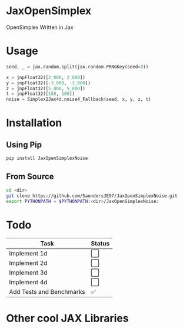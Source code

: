 # JaxOpenSimplex
OpenSimplex Written in Jax

# Usage
```python
seed, _ = jax.random.split(jax.random.PRNGKey(seed=0))

x = jnpFloat32([2_000, 2_000])
y = jnpFloat32([-3_000, -3_000])
z = jnpFloat32([5_000, 5_000])
t = jnpFloat32([180, 180])
noise = Simplex2Jax4d.noise4_Fallback(seed, x, y, z, t)
```

# Installation
## Using Pip
```bash
pip install JaxOpenSimplexNoise
```
## From Source
```bash
cd <dir>
git clone https://github.com/SaundersJE97/JaxOpenSimplexNoise.git
export PYTHONPATH = $PYTHONPATH:<dir>/JaxOpenSimplexNoise:
```

# Todo
| Task                          | Status |
|-------------------------------|--------|
| Implement 1d                  | ⬜ |
| Implement 2d                  | ⬜ |
| Implement 3d                  | ⬜ |
| Implement 4d                  | ⬜ |
| Add Tests and Benchmarks      | ✅ |

# Other cool JAX Libraries
